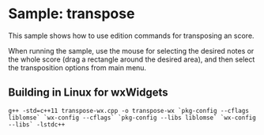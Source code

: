 # Sample: transpose

This sample shows how to use edition commands for transposing an score.

When running the sample, use the mouse for selecting the desired notes or the whole score (drag a rectangle around the desired area), and then select the transposition options from main menu.


## Building in Linux for wxWidgets

```
g++ -std=c++11 transpose-wx.cpp -o transpose-wx `pkg-config --cflags liblomse` `wx-config --cflags` `pkg-config --libs liblomse` `wx-config --libs` -lstdc++
```

